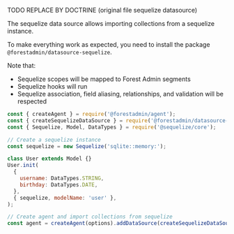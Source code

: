 TODO REPLACE BY DOCTRINE
(original file sequelize datasource)

The sequelize data source allows importing collections from a sequelize instance.

To make everything work as expected, you need to install the package `@forestadmin/datasource-sequelize`.

Note that:

- Sequelize scopes will be mapped to Forest Admin segments
- Sequelize hooks will run
- Sequelize association, field aliasing, relationships, and validation will be respected

```javascript
const { createAgent } = require('@forestadmin/agent');
const { createSequelizeDataSource } = require('@forestadmin/datasource-sequelize');
const { Sequelize, Model, DataTypes } = require('@sequelize/core');

// Create a sequelize instance
const sequelize = new Sequelize('sqlite::memory:');

class User extends Model {}
User.init(
  {
    username: DataTypes.STRING,
    birthday: DataTypes.DATE,
  },
  { sequelize, modelName: 'user' },
);

// Create agent and import collections from sequelize
const agent = createAgent(options).addDataSource(createSequelizeDataSource(sequelize));
```
